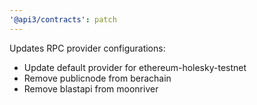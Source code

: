 ```yaml
---
'@api3/contracts': patch
---
```


Updates RPC provider configurations:

- Update default provider for ethereum-holesky-testnet
- Remove publicnode from berachain
- Remove blastapi from moonriver
